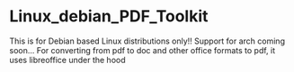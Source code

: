 # Linux_debian_PDF_Toolkit
This is for Debian based Linux distributions only!! Support for arch coming soon...
For converting from pdf to doc and other office formats to pdf, it uses libreoffice under the hood

